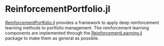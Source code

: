 # ReinforcementPortfolio.jl

[ReinforcementPortfolio.jl](https://github.com/JLDC/ReinforcementPortfolio) provides a framework to apply deep reinforcement learning methods to portfolio management. The reinforcement learning components are implemented through the [ReinforcementLearning.jl](https://github.com/JuliaReinforcementLearning/ReinforcementLearning.jl) package to make them as general as possible.